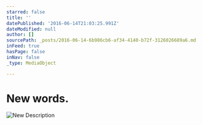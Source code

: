 ```yaml
---
starred: false
title: ''
datePublished: '2016-06-14T21:03:25.991Z'
dateModified: null
author: []
sourcePath: _posts/2016-06-14-6b986cb6-af34-4140-b72f-3126026689a6.md
inFeed: true
hasPage: false
inNav: false
_type: MediaObject

---
```

# New words.
![New Description ](https://the-grid-user-content.s3-us-west-2.amazonaws.com/4391a533-82fd-4d15-94cb-c0fb760b868d.jpg)